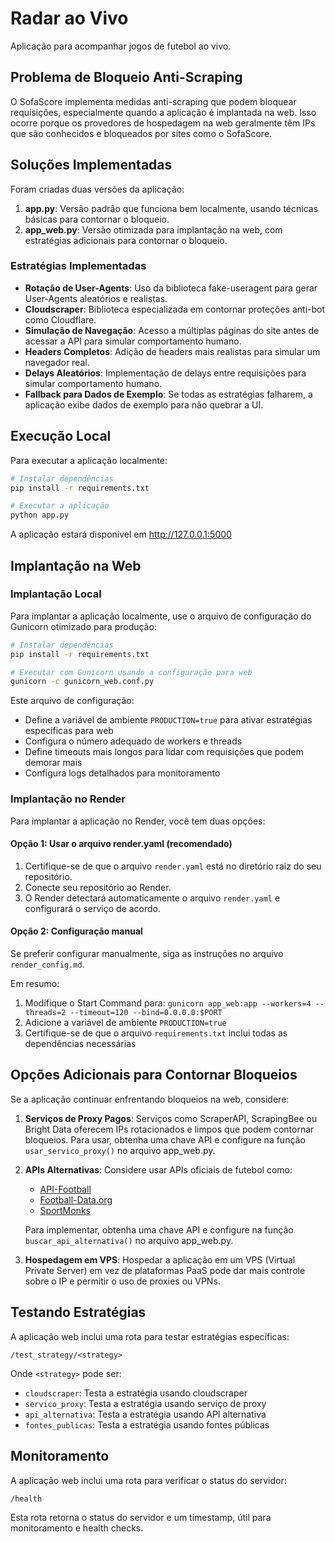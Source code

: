 # Radar ao Vivo

Aplicação para acompanhar jogos de futebol ao vivo.

## Problema de Bloqueio Anti-Scraping

O SofaScore implementa medidas anti-scraping que podem bloquear requisições, especialmente quando a aplicação é implantada na web. Isso ocorre porque os provedores de hospedagem na web geralmente têm IPs que são conhecidos e bloqueados por sites como o SofaScore.

## Soluções Implementadas

Foram criadas duas versões da aplicação:

1. **app.py**: Versão padrão que funciona bem localmente, usando técnicas básicas para contornar o bloqueio.
2. **app_web.py**: Versão otimizada para implantação na web, com estratégias adicionais para contornar o bloqueio.

### Estratégias Implementadas

- **Rotação de User-Agents**: Uso da biblioteca fake-useragent para gerar User-Agents aleatórios e realistas.
- **Cloudscraper**: Biblioteca especializada em contornar proteções anti-bot como Cloudflare.
- **Simulação de Navegação**: Acesso a múltiplas páginas do site antes de acessar a API para simular comportamento humano.
- **Headers Completos**: Adição de headers mais realistas para simular um navegador real.
- **Delays Aleatórios**: Implementação de delays entre requisições para simular comportamento humano.
- **Fallback para Dados de Exemplo**: Se todas as estratégias falharem, a aplicação exibe dados de exemplo para não quebrar a UI.

## Execução Local

Para executar a aplicação localmente:

```bash
# Instalar dependências
pip install -r requirements.txt

# Executar a aplicação
python app.py
```

A aplicação estará disponível em http://127.0.0.1:5000

## Implantação na Web

### Implantação Local

Para implantar a aplicação localmente, use o arquivo de configuração do Gunicorn otimizado para produção:

```bash
# Instalar dependências
pip install -r requirements.txt

# Executar com Gunicorn usando a configuração para web
gunicorn -c gunicorn_web.conf.py
```

Este arquivo de configuração:
- Define a variável de ambiente `PRODUCTION=true` para ativar estratégias específicas para web
- Configura o número adequado de workers e threads
- Define timeouts mais longos para lidar com requisições que podem demorar mais
- Configura logs detalhados para monitoramento

### Implantação no Render

Para implantar a aplicação no Render, você tem duas opções:

#### Opção 1: Usar o arquivo render.yaml (recomendado)

1. Certifique-se de que o arquivo `render.yaml` está no diretório raiz do seu repositório.
2. Conecte seu repositório ao Render.
3. O Render detectará automaticamente o arquivo `render.yaml` e configurará o serviço de acordo.

#### Opção 2: Configuração manual

Se preferir configurar manualmente, siga as instruções no arquivo `render_config.md`.

Em resumo:
1. Modifique o Start Command para: `gunicorn app_web:app --workers=4 --threads=2 --timeout=120 --bind=0.0.0.0:$PORT`
2. Adicione a variável de ambiente `PRODUCTION=true`
3. Certifique-se de que o arquivo `requirements.txt` inclui todas as dependências necessárias

## Opções Adicionais para Contornar Bloqueios

Se a aplicação continuar enfrentando bloqueios na web, considere:

1. **Serviços de Proxy Pagos**: Serviços como ScraperAPI, ScrapingBee ou Bright Data oferecem IPs rotacionados e limpos que podem contornar bloqueios. Para usar, obtenha uma chave API e configure na função `usar_servico_proxy()` no arquivo app_web.py.

2. **APIs Alternativas**: Considere usar APIs oficiais de futebol como:
   - [API-Football](https://www.api-football.com/)
   - [Football-Data.org](https://www.football-data.org/)
   - [SportMonks](https://www.sportmonks.com/)

   Para implementar, obtenha uma chave API e configure na função `buscar_api_alternativa()` no arquivo app_web.py.

3. **Hospedagem em VPS**: Hospedar a aplicação em um VPS (Virtual Private Server) em vez de plataformas PaaS pode dar mais controle sobre o IP e permitir o uso de proxies ou VPNs.

## Testando Estratégias

A aplicação web inclui uma rota para testar estratégias específicas:

```
/test_strategy/<strategy>
```

Onde `<strategy>` pode ser:
- `cloudscraper`: Testa a estratégia usando cloudscraper
- `servico_proxy`: Testa a estratégia usando serviço de proxy
- `api_alternativa`: Testa a estratégia usando API alternativa
- `fontes_publicas`: Testa a estratégia usando fontes públicas

## Monitoramento

A aplicação web inclui uma rota para verificar o status do servidor:

```
/health
```

Esta rota retorna o status do servidor e um timestamp, útil para monitoramento e health checks.
